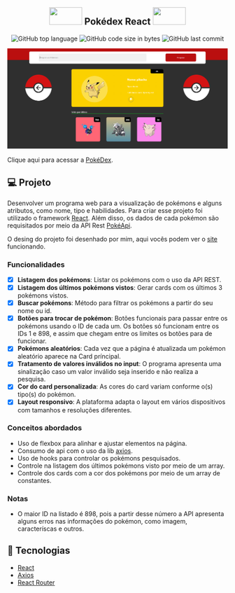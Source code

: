 <h2 align = "center"> 
    <img src = https://media2.giphy.com/media/nPu9aQYq1dQbu/giphy.gif?cid=ecf05e47f5cy9kkh3d4d387cdrwtrlbmn8dugb7ofncbo502&rid=giphy.gif&ct=s" height = "40" width = "75"/>
        Pokédex React 
    <img src = https://media2.giphy.com/media/nPu9aQYq1dQbu/giphy.gif?cid=ecf05e47f5cy9kkh3d4d387cdrwtrlbmn8dugb7ofncbo502&rid=giphy.gif&ct=s" height = "40" width = "75"/>
</h2> 

<p  align = "center">
    <img alt="GitHub top language" src="https://img.shields.io/github/languages/top/juanfernandez13/pokedex_react?color=yellow"/>
    <img alt="GitHub code size in bytes" src="https://img.shields.io/github/languages/code-size/juanfernandez13/pokedex_react?color=yellow"/>
    <img alt="GitHub last commit" src="https://img.shields.io/github/last-commit/juanfernandez13/pokedex_react?color=yellow">
</p>

<p align="center">
    
<!-- Inserir imagem com a #vitrinedev ao final do link -->
![](https://github.com/juanfernandez13/pokedex_react/raw/main/readme/webDesign.png#vitrinedev)

</p>  

<p align="start">Clique aqui para acessar a <a href="https://pokedex-react-sage.vercel.app/">PokéDex</a>.</p>


## 💻 Projeto
<p>
    Desenvolver um programa web para a visualização de pokémons e alguns atributos, como nome, tipo e habilidades. Para criar esse projeto foi utilizado o framework 
    <a href="https://pt-br.reactjs.org/">React</a>.
    Além disso, os dados de cada pokémon são requisitados por meio da API Rest
    <a href="https://pokeapi.co/">PokéApi</a>.
</p>
<p>
    O desing do projeto foi desenhado por mim, aqui vocês podem ver o <a href="https://pokedex-react-sage.vercel.app/">site</a> funcionando.
</p>

### Funcionalidades
 - [x] **Listagem dos pokémons**: Listar os pokémons com o uso da API REST.
- [x] **Listagem dos últimos pokémons vistos**: Gerar cards com os últimos 3 pokémons vistos.
- [x] **Buscar pokémons**: Método para filtrar os pokémons a partir do seu nome ou id.
- [x] **Botões para trocar de pokémon**: Botões funcionais para passar entre os pokémons usando o ID de cada um. Os botões só funcionam entre os IDs 1 e 898, e assim que chegam entre os limites os botões para de funcionar.
- [x] **Pokémons aleatórios**: Cada vez que a página é atualizada um pokémon aleatório aparece na Card príncipal.
- [x] **Tratamento de valores inválidos no input**: O programa apresenta uma sinalização caso um valor inválido seja inserido e não realiza a pesquisa.
- [x] **Cor do card personalizada**: As cores do card variam conforme o(s) tipo(s) do pokémon.
- [x] **Layout responsivo**: A plataforma adapta o layout em vários dispositivos com tamanhos e resoluções diferentes.

### Conceitos abordados
- Uso de flexbox para alinhar e ajustar elementos na página.
- Consumo de api com o uso da lib [axios](https://github.com/axios/axios).
- Uso de hooks para controlar os pokémons pesquisados.
- Controle na listagem dos últimos pokémons visto por meio de um array.
- Controle dos cards com a cor dos pokémons por meio de um array de constantes.

### Notas
- O maior ID na listado é 898, pois a partir desse número a API apresenta alguns erros nas informações do pokémon, como imagem, caracteríscas e outros.

## :rocket: Tecnologias

-  [React](https://pt-br.reactjs.org/)
-  [Axios](https://github.com/axios/axios)
-  [React Router](https://reactrouter.com/web/guides/quick-start)


